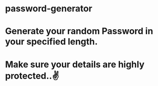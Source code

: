 # password-generator

# Generate your random Password in your specified length.
# Make sure your details are highly protected..✌️
